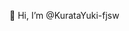 👋 Hi, I’m @KurataYuki-fjsw

<!---
KurataYuki-fjsw/KurataYuki-fjsw is a ✨ special ✨ repository because its `README.md` (this file) appears on your GitHub profile.
You can click the Preview link to take a look at your changes.
--->
